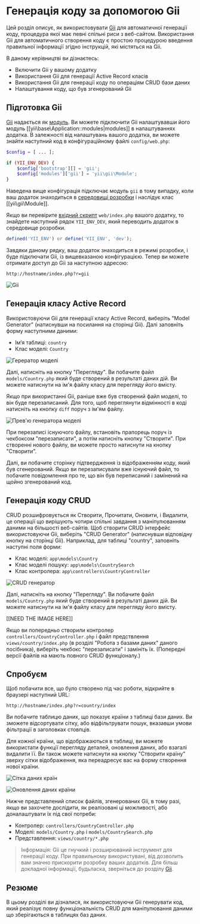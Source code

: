 Генерація коду за допомогою Gii
========================

Цей розділ описує, як використовувати [Gii](tool-gii.md) для автоматичної генерації коду, процедура якої має певні спільні риси з веб-сайтом. Використання Gii для автоматичного створення коду є простою процедурою введення правильної інформації згідно інструкцій, які містяться на 
Gii.

В даному керівництві ви дізнаєтесь:

* Включити Gii у вашому додатку
* Використання Gii для генерації Active Record класів
* Використання Gii для генерації коду по операціям CRUD бази даних
* Налаштування коду, що був згенерований Gii


Підготовка Gii <a name="starting-gii"></a>
------------

[Gii](tool-gii.md) надається як [модуль](structure-modules.md). Ви можете підключити Gii налаштувавши його модуль [[yii\base\Application::modules|modules]] в налаштуваннях додатка. В залежності від налаштувань вашого додатка, ви можете знайти наступний код в конфігураційному файлі `config/web.php`:

```php
$config = [ ... ];

if (YII_ENV_DEV) {
    $config['bootstrap'][] = 'gii';
    $config['modules']['gii'] = 'yii\gii\Module';
}
```

Наведена вище конфігурація підключає модуль `gii` в тому випадку, коли ваш додаток знаходиться в [середовищі розробки](concept-configurations.md#environment-constants) і наслідує клас [[yii\gii\Module]].

Якщо ви перевірите [вхідний скрипт](structure-entry-scripts.md) `web/index.php` вашого додатку, то знайдете наступний рядок `YII_ENV_DEV`, який переводить додаток в середовище розробки.

```php
defined('YII_ENV') or define('YII_ENV', 'dev');
```

Завдяки даному рядку, ваш додаток знаходиться в режимі розробки, і буде підключати Gii, із вищевказаною конфігурацією. Тепер ви можете отримати доступ до Gii за наступною адресою:

```
http://hostname/index.php?r=gii
```

![Gii](../guide/images/start-gii.png)


Генерація класу Active Record <a name="generating-ar"></a>
---------------------------------

Використовуючи Gii для генерації класу Active Record, виберіть "Model Generator" (натиснувши на посилання на сторінці Gii). Далі заповніть форму наступними даними:

* Ім’я таблиці: `country`
* Клас моделі: `Country`

![Герератор моделі](../guide/images/start-gii-model.png)

Далі, натисніть на кнопку "Перегляду". Ви побачите файл `models/Country.php` який буде створений в результаті даних дій. Ви можете натиснути на ім'я файлу класу для перегляду його вмісту.

Якщо при використанні Gii, раніше вже був створений файл моделі, то він буде перезаписаний. Для того, щоб переглянути відмінності в коді натисніть на кнопку `diff` поруч з ім'ям файлу.

![Прев'ю генератора моделі](../guide/images/start-gii-model-preview.png)

При перезаписі існуючого файлу, встановіть прапорець поруч із чекбоксом "перезаписати", а потім натисніть кнопку "Створити". При створенні нового файлу, ви можете просто натиснути на кнопку "Створити".

Далі, ви побачите сторінку підтвердження із відображенням коду, який був сгенерований. Якщо ви перезаписували вже існуючий файл, то побачите повідомлення про те, що він був переписаний і замінений на щойно згенерований код.


Генерація коду CRUD <a name="generating-crud"></a>
--------------------

CRUD розшифровується як Створити, Прочитати, Оновити, і Видалити, це операції що вирішують чотири спільні завдання з маніпулюванням даними на більшості веб-сайтів. Щоб створити CRUD інтерфейс використовуючи Gii, виберіть "CRUD Generator" (натиснувши відповідну кнопку на сторінці Gii). Наприклад, для таблиці "country", заповніть наступні поля форми:

* Клас моделі: `app\models\Country`
* Клас моделі пошуку: `app\models\CountrySearch`
* Клас контролера: `app\controllers\CountryController`

![CRUD генератор](../guide/images/start-gii-crud.png)

Далі, натисніть на кнопку "Перегляду". Ви побачите файл `models/Country.php` який буде створений в результаті даних дій. Ви можете натиснути на ім'я файлу класу для перегляду його вмісту.

[[NEED THE IMAGE HERE]]

Якщо ви попередньо створили контролер `controllers/CountryController.php` і файл предствлення `views/country/index.php` (в розділі "Робота з базами даних" даного посібника), виберіть чекбокс "перезаписати" і замініть їх. (Попередні версії файлів на мають повного CRUD функціоналу.)


Спробуєм <a name="trying-it-out"></a>
-------------

Щоб побачити все, що було створено під час роботи, відкрийте в браузері наступний URL:

```
http://hostname/index.php?r=country/index
```

Ви побачите таблицю даних, що показує країни з таблиці бази даних. Ви зможете відсортувати сітку, або відфільтрувати пошук, вказавши умови фільтрації в заголовках стовпців.

Для кожної країни, що відображаються в таблиці, ви можете використати функції перегляду деталей, оновлення даних, або взагалі видалити її. Ви також можете натиснути на кнопку "Створити країну" зверху сітки відображення, яка переадресує вас на форму створення нової країни.

![Сітка даних країн](../guide/images/start-gii-country-grid.png)

![Оновлення даних країни](../guide/images/start-gii-country-update.png)

Нижче представлений список файлів, згенерованих Gii, в тому разі, якщо ви захочете дослідити, як реалізовані ці можливості, або доналаштувати їх під свої потреби:

* Контролер: `controllers/CountryController.php`
* Моделі: `models/Country.php` і `models/CountrySearch.php`
* Представлення: `views/country/*.php`

> Інформація: Gii це гнучкий і розширюваний інструмент для генерації коду. При правильному використувані, від дозволить вам значно прискорити розробку ваших додатків. Для більш докладної інформації, будьласка, зверніться до розділу [Gii](tool-gii.md).


Резюме <a name="summary"></a>
-------

В цьому розділі ви дізналися, як використовуючи Gii генерувати код, який реалізує повну функціональність CRUD для маніпулювання даними що зберігаються в таблицях баз даних.
